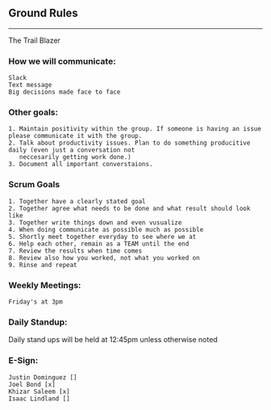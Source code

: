 ## Ground Rules 

____________________________________________________________________
The Trail Blazer 

### How we will communicate:

    Slack
    Text message
    Big decisions made face to face

### Other goals:

    1. Maintain positivity within the group. If someone is having an issue please communicate it with the group. 
    2. Talk about productivity issues. Plan to do something producitive daily (even just a conversation not 
       neccesarily getting work done.)
    3. Document all important converstaions. 
    
 ### Scrum Goals
 
    1. Together have a clearly stated goal
    2. Together agree what needs to be done and what result should look like
    3. Together write things down and even vusualize
    4. When doing communicate as possible much as possible
    5. Shortly meet together everyday to see where we at 
    6. Help each other, remain as a TEAM until the end
    7. Review the results when time comes
    8. Review also how you worked, not what you worked on
    9. Rinse and repeat 

### Weekly Meetings:

    Friday's at 3pm 

### Daily Standup:

Daily stand ups will be held at 12:45pm unless otherwise noted

### E-Sign:

    Justin Dominguez []
    Joel Bond [x]
    Khizar Saleem [x]
    Isaac Lindland []
